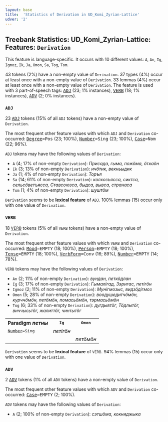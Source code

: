 ```yaml
---
layout: base
title:  'Statistics of Derivation in UD_Komi_Zyrian-Lattice'
udver: '2'
---
```


## Treebank Statistics: UD_Komi_Zyrian-Lattice: Features: `Derivation`

This feature is language-specific.
It occurs with 10 different values: `A`, `An`, `Ig`, `Igmoz`, `Ik`, `Ja`, `Omon`, `Sa`, `Tog`, `Tom`.

43 tokens (2%) have a non-empty value of `Derivation`.
37 types (4%) occur at least once with a non-empty value of `Derivation`.
33 lemmas (4%) occur at least once with a non-empty value of `Derivation`.
The feature is used with 3 part-of-speech tags: <tt><a href="kpv_lattice-pos-ADJ.html">ADJ</a></tt> (23; 1% instances), <tt><a href="kpv_lattice-pos-VERB.html">VERB</a></tt> (18; 1% instances), <tt><a href="kpv_lattice-pos-ADV.html">ADV</a></tt> (2; 0% instances).

### `ADJ`

23 <tt><a href="kpv_lattice-pos-ADJ.html">ADJ</a></tt> tokens (15% of all `ADJ` tokens) have a non-empty value of `Derivation`.

The most frequent other feature values with which `ADJ` and `Derivation` co-occurred: <tt><a href="kpv_lattice-feat-Degree.html">Degree</a></tt><tt>=Pos</tt> (23; 100%), <tt><a href="kpv_lattice-feat-Number.html">Number</a></tt><tt>=Sing</tt> (23; 100%), <tt><a href="kpv_lattice-feat-Case.html">Case</a></tt><tt>=Nom</tt> (22; 96%).

`ADJ` tokens may have the following values of `Derivation`:

* `A` (4; 17% of non-empty `Derivation`): <em>Присада, гыма, пожӧма, ӧткаӧн</em>
* `Ik` (3; 13% of non-empty `Derivation`): <em>ичӧтик, векньыдик</em>
* `Ja` (1; 4% of non-empty `Derivation`): <em>Торъя</em>
* `Sa` (14; 61% of non-empty `Derivation`): <em>колхозъясса, сиктса, сельсӧветъясса, Ставсоюзса, быдса, вывса, странаса</em>
* `Tom` (1; 4% of non-empty `Derivation`): <em>шуштӧм</em>

`Derivation` seems to be **lexical feature** of `ADJ`. 100% lemmas (15) occur only with one value of `Derivation`.

### `VERB`

18 <tt><a href="kpv_lattice-pos-VERB.html">VERB</a></tt> tokens (5% of all `VERB` tokens) have a non-empty value of `Derivation`.

The most frequent other feature values with which `VERB` and `Derivation` co-occurred: <tt><a href="kpv_lattice-feat-Mood.html">Mood</a></tt><tt>=EMPTY</tt> (18; 100%), <tt><a href="kpv_lattice-feat-Person.html">Person</a></tt><tt>=EMPTY</tt> (18; 100%), <tt><a href="kpv_lattice-feat-Tense.html">Tense</a></tt><tt>=EMPTY</tt> (18; 100%), <tt><a href="kpv_lattice-feat-VerbForm.html">VerbForm</a></tt><tt>=Conv</tt> (16; 89%), <tt><a href="kpv_lattice-feat-Number.html">Number</a></tt><tt>=EMPTY</tt> (14; 78%).

`VERB` tokens may have the following values of `Derivation`:

* `An` (2; 11% of non-empty `Derivation`): <em>вундан, петкӧдлан</em>
* `Ig` (3; 17% of non-empty `Derivation`): <em>Гымалігад, Зэригас, петігӧн</em>
* `Igmoz` (2; 11% of non-empty `Derivation`): <em>Мунігмозыс, видзӧдігмоз</em>
* `Omon` (5; 28% of non-empty `Derivation`): <em>воодушедитчӧмӧн, курччӧмӧн, петӧмӧн, помасьӧмӧн, тэрмасьӧмӧн</em>
* `Tog` (6; 33% of non-empty `Derivation`): <em>дугдывтӧг, Тӧдлытӧг, виччысьтӧг, жалиттӧг, чинтытӧг</em>

<table>
  <tr><th>Paradigm <i>петны</i></th><th><tt>Ig</tt></th><th><tt>Omon</tt></th></tr>
  <tr><td><tt><tt><a href="kpv_lattice-feat-Number.html">Number</a></tt><tt>=Sing</tt></tt></td><td><em>петігӧн</em></td><td></td></tr>
  <tr><td><tt></tt></td><td></td><td><em>петӧмӧн</em></td></tr>
</table>

`Derivation` seems to be **lexical feature** of `VERB`. 94% lemmas (15) occur only with one value of `Derivation`.

### `ADV`

2 <tt><a href="kpv_lattice-pos-ADV.html">ADV</a></tt> tokens (1% of all `ADV` tokens) have a non-empty value of `Derivation`.

The most frequent other feature values with which `ADV` and `Derivation` co-occurred: <tt><a href="kpv_lattice-feat-Case.html">Case</a></tt><tt>=EMPTY</tt> (2; 100%).

`ADV` tokens may have the following values of `Derivation`:

* `A` (2; 100% of non-empty `Derivation`): <em>сэтшӧма, кокниджыка</em>

